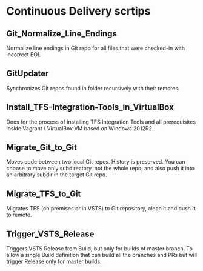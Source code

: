 # Continuous Delivery scrtips

## Git_Normalize_Line_Endings
Normalize line endings in Git repo for all files that were checked-in with incorrect EOL

## GitUpdater
Synchronizes Git repos found in folder recursively with their remotes.

## Install_TFS-Integration-Tools_in_VirtualBox
Docs for the process of installing TFS Integration Tools and all prerequisites inside Vagrant \ VirtualBox VM based on Windows 2012R2.

## Migrate_Git_to_Git
Moves code between two local Git repos.
History is preserved.
You can choose to move only subdirectory, not the whole repo, and also push it into an arbitrary subdir in the target Git repo.

## Migrate_TFS_to_Git
Migrates TFS (on premises or in VSTS) to Git repository, clean it and push it to remote.

## Trigger_VSTS_Release
Triggers VSTS Release from Build, but only for builds of master branch.
To allow a single Build definition that can build all the branches and PRs but will trigger Release only for master builds.
